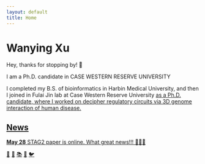 ```yaml
---
layout: default
title: Home
---
```


<div class="header">
  <h1>Wanying Xu</h1>
  <p>Hey, thanks for stopping by! 👋</p>
</div>

<div class="main-content">
  <div class="text">
    <p>I am a Ph.D. candidate in CASE WESTERN RESERVE UNIVERSITY</p>
    <p>I completed my B.S. of bioinformatics in Harbin Medical University, and then I joined in Fulai Jin lab at Case Western Reserve University <a href="https://jinlabgenomics.com/Fulai-Jin/">as a Ph.D. candidate, where I worked on decipher regulatory circuits via 3D genome interaction of human disease.</p>
  </div>
</div>

<div class="news">
  <h2>News</h2>
  <p><strong>May 28</strong> STAG2 paper is online. What great news!!! 🌟🌟🌟</p>
</div>

<div class="footer">
  <a href="mailto:xww@case.edu">📧</a>
  <a href="https://orcid.org/0009-0009-5240-9629">🔗</a>
  <a href="https://scholar.google.com/citations?user=YwFjKL8AAAAJ&hl=en">📚</a>
  <a href="https://github.com/WanyingX">🐙</a>
  <a href="https://x.com/ZoekkkkXu">🐦</a>
</div>
